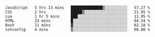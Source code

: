 
<!--START_SECTION:waka-->

```text
JavaScript   5 hrs 13 mins   ██████████████▒░░░░░░░░░░   57.27 %
CSS          2 hrs           █████▒░░░░░░░░░░░░░░░░░░░   21.95 %
Lua          1 hr 5 mins     ███░░░░░░░░░░░░░░░░░░░░░░   11.95 %
HTML         23 mins         █░░░░░░░░░░░░░░░░░░░░░░░░   04.34 %
Bash         11 mins         ▓░░░░░░░░░░░░░░░░░░░░░░░░   02.18 %
sshconfig    4 mins          ▒░░░░░░░░░░░░░░░░░░░░░░░░   00.80 %
```

<!--END_SECTION:waka-->

<!--unk0e-ctrlmd-blitzh-->
